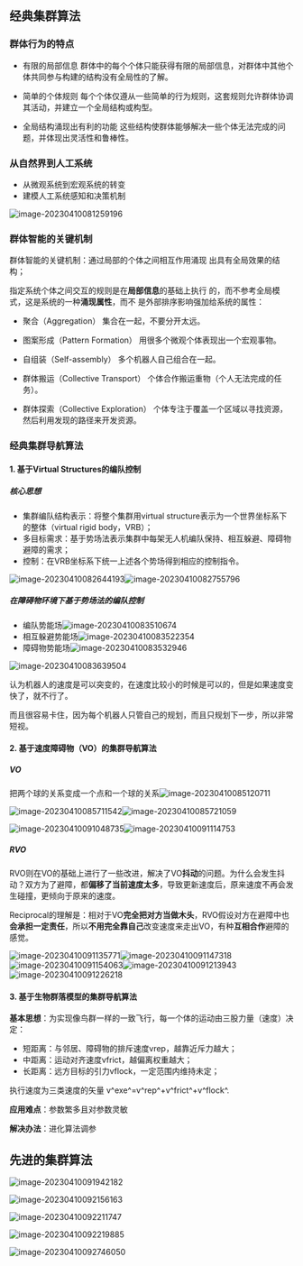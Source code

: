 ## 经典集群算法
### 群体行为的特点

- 有限的局部信息
群体中的每个个体只能获得有限的局部信息，对群体中其他个体共同参与构建的结构没有全局性的了解。

- 简单的个体规则
每个个体仅遵从一些简单的行为规则，这套规则允许群体协调其活动，并建立一个全局结构或构型。

- 全局结构涌现出有利的功能
这些结构使群体能够解决一些个体无法完成的问题，并体现出灵活性和鲁棒性。

### 从自然界到人工系统

- 从微观系统到宏观系统的转变
- 建模人工系统感知和决策机制

![image-20230410081259196](../img/3.30/image-20230410081259196.png)

### 群体智能的关键机制

群体智能的关键机制：通过局部的个体之间相互作用涌现
出具有全局效果的结构；

指定系统个体之间交互的规则是在**局部信息**的基础上执行
的，而不参考全局模式，这是系统的一种**涌现属性**，而不
是外部排序影响强加给系统的属性：

- 聚合（Aggregation）
集合在一起，不要分开太远。

- 图案形成（Pattern Formation）
用很多个微观个体表现出一个宏观事物。

- 自组装（Self-assembly）
多个机器人自己组合在一起。

- 群体搬运（Collective Transport）
个体合作搬运重物（个人无法完成的任务）。

- 群体探索（Collective Exploration）
个体专注于覆盖一个区域以寻找资源，然后利用发现的路径来开发资源。

### 经典集群导航算法

#### 1. 基于Virtual Structures的编队控制

##### 核心思想

- 集群编队结构表示：将整个集群用virtual structure表示为一个世界坐标系下的整体（virtual rigid body，VRB）；
- 多目标需求：基于势场法表示集群中每架无人机编队保持、相互躲避、障碍物避障的需求；
- 控制：在VRB坐标系下统一上述各个势场得到相应的控制指令。

![image-20230410082644193](../img/3.30/image-20230410082644193.png)![image-20230410082755796](../img/3.30/image-20230410082755796.png)

##### 在障碍物环境下基于势场法的编队控制

- 编队势能场![image-20230410083510674](../img/3.30/image-20230410083510674.png)
- 相互躲避势能场![image-20230410083522354](../img/3.30/image-20230410083522354.png)
- 障碍物势能场![image-20230410083532946](../img/3.30/image-20230410083532946.png)

![image-20230410083639504](../img/3.30/image-20230410083639504.png)

认为机器人的速度是可以突变的，在速度比较小的时候是可以的，但是如果速度变快了，就不行了。

而且很容易卡住，因为每个机器人只管自己的规划，而且只规划下一步，所以非常短视。

#### 2. 基于速度障碍物（VO）的集群导航算法

##### VO

把两个球的关系变成一个点和一个球的关系![image-20230410085120711](../img/3.30/image-20230410085120711.png)

![image-20230410085711542](../img/3.30/image-20230410085711542.png)![image-20230410085721059](../img/3.30/image-20230410085721059.png)

![image-20230410091048735](../img/3.30/image-20230410091048735.png)![image-20230410091114753](../img/3.30/image-20230410091114753.png)

##### RVO

RVO则在VO的基础上进行了一些改进，解决了VO**抖动**的问题。为什么会发生抖动？双方为了避障，都**偏移了当前速度太多**，导致更新速度后，原来速度不再会发生碰撞，更倾向于原来的速度。

Reciprocal的理解是：相对于VO**完全把对方当做木头**，RVO假设对方在避障中也**会承担一定责任**，所以**不用完全靠自己**改变速度来走出VO，有种**互相合作**避障的感觉。

![image-20230410091135771](../img/3.30/image-20230410091135771.png)![image-20230410091147318](../img/3.30/image-20230410091147318.png)![image-20230410091154063](../img/3.30/image-20230410091154063.png)![image-20230410091213943](../img/3.30/image-20230410091213943.png)![image-20230410091226218](../img/3.30/image-20230410091226218.png)


#### 3. 基于生物群落模型的集群导航算法

**基本思想**：为实现像鸟群一样的一致飞行，每一个体的运动由三股力量（速度）决定：

- 短距离：与邻居、障碍物的排斥速度vrep，越靠近斥力越大；
- 中距离：运动对齐速度vfrict，越偏离权重越大；
- 长距离：远方目标的引力vflock，一定范围内维持未定；

执行速度为三类速度的矢量 v^exe^=v^rep^+v^frict^+v^flock^.

**应用难点**：参数繁多且对参数灵敏

**解决办法**：进化算法调参

## 先进的集群算法

![image-20230410091942182](../img/3.30/image-20230410091942182.png)

![image-20230410092156163](../img/3.30/image-20230410092156163.png)

![image-20230410092211747](../img/3.30/image-20230410092211747.png)

![image-20230410092219885](../img/3.30/image-20230410092219885.png)

![image-20230410092746050](../img/3.30/image-20230410092746050.png)